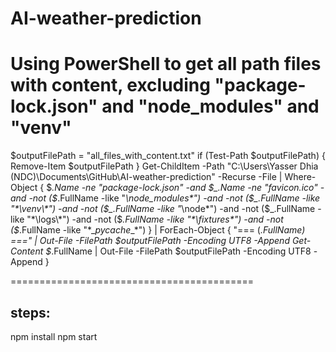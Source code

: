 # AI-weather-prediction

# Using PowerShell to get all path files with content, excluding "package-lock.json" and "node_modules" and "venv"

$outputFilePath = "all_files_with_content.txt"
if (Test-Path $outputFilePath) {
    Remove-Item $outputFilePath
}
Get-ChildItem -Path "C:\Users\Yasser Dhia (NDC)\Documents\GitHub\AI-weather-prediction" -Recurse -File |
Where-Object {
    $_.Name -ne "package-lock.json" -and
    $_.Name -ne "favicon.ico" -and
    -not ($_.FullName -like "*\node_modules\*") -and
    -not ($_.FullName -like "*\venv\*") -and
    -not ($_.FullName -like "*\node\*") -and
    -not ($_.FullName -like "*\logs\*") -and
    -not ($_.FullName -like "*\fixtures\*") -and
    -not ($_.FullName -like "*\__pycache__\*") 
} | ForEach-Object {
    "=== $($_.FullName) ===" | Out-File -FilePath $outputFilePath -Encoding UTF8 -Append
    Get-Content $_.FullName | Out-File -FilePath $outputFilePath -Encoding UTF8 -Append
}


==========================================
## steps:

npm install
npm start
